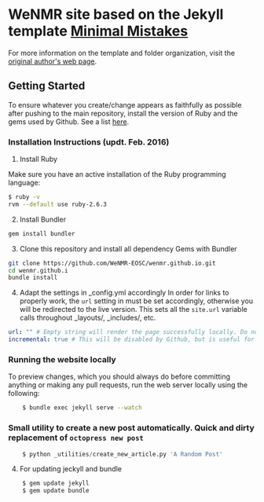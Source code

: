 # WeNMR site based on the Jekyll template [Minimal Mistakes](http://mmistakes.github.io/minimal-mistakes)

For more information on the template and folder organization, visit the [original author's
web page](http://mmistakes.github.io/minimal-mistakes/theme-setup/).

## Getting Started

To ensure whatever you create/change appears as faithfully as possible after pushing to the main repository, install the version of Ruby and the gems used by Github. See a list [here](https://pages.github.com/versions/).

### Installation Instructions (updt. Feb. 2016)

1. Install Ruby

Make sure you have an active installation of the Ruby programming language:
```bash
$ ruby -v
rvm --default use ruby-2.6.3
```

2. Install Bundler
```bash
gem install bundler
```

3. Clone this repository and install all dependency Gems with Bundler

```bash
git clone https://github.com/WeNMR-EOSC/wenmr.github.io.git
cd wenmr.github.i
bundle install
```

4. Adapt the settings in _config.yml accordingly
In order for links to properly work, the `url` setting in must be set accordingly, otherwise you will be redirected to the live version. This sets all the `site.url` variable calls throughout _layouts/,  _includes/, etc.

```yaml
url: "" # Empty string will render the page successfully locally. Do not commit it to the main repository!
incremental: true # This will be disabled by Github, but is useful for testing changes locally!
```

### Running the website locally

To preview changes, which you should always do before committing anything or making any pull requests, run the web server locally using the following:

```bash
    $ bundle exec jekyll serve --watch
```

### Small utility to create a new post automatically. Quick and dirty replacement of `octopress new post`

```python
    $ python _utilities/create_new_article.py 'A Random Post'
```

4. For updating jeckyll and bundle

```bash
    $ gem update jekyll
    $ gem update bundle
